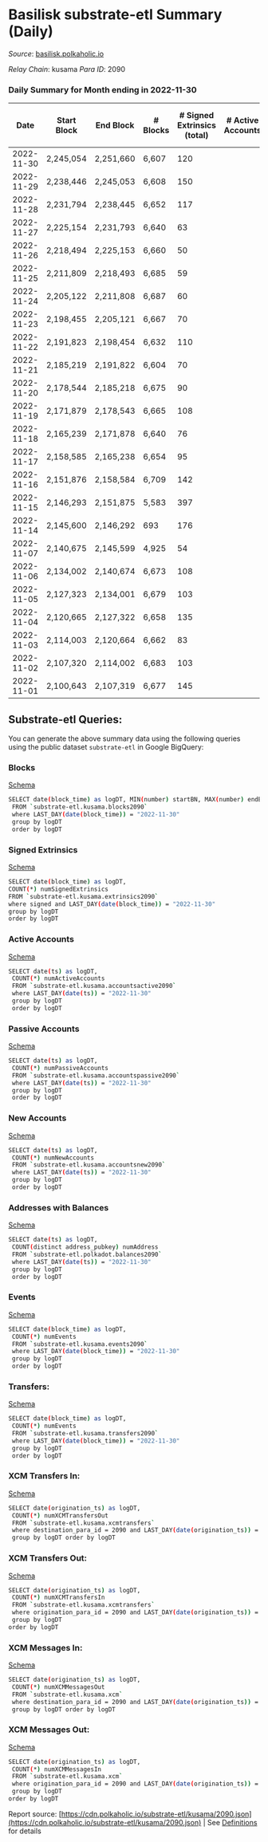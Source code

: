 # Basilisk substrate-etl Summary (Daily)

_Source_: [basilisk.polkaholic.io](https://basilisk.polkaholic.io)

*Relay Chain*: kusama
*Para ID*: 2090



### Daily Summary for Month ending in 2022-11-30


| Date | Start Block | End Block | # Blocks  | # Signed Extrinsics (total) | # Active Accounts | # Passive | # New | # Addresses with Balances | # Events | # Transfers | # XCM Transfers In | # XCM Transfers Out | # XCM In | # XCM Out | Issues | 
| ---- | ----------- | --------- | --------  | --------------------------- | ----------------- | --------- | ----- | ------------------------- | -------- | ----------- | ------------------ | ------------------- | -------- | --------- | ------ |
| 2022-11-30 | 2,245,054 | 2,251,660 | 6,607  | 120 |  |  |  | 16,833 | 21,438 | 174 ($10,956.55) | 23 ($2,775.27) | 28 ($4,852.32) | 21 | 28 |  |
| 2022-11-29 | 2,238,446 | 2,245,053 | 6,608  | 150 |  |  |  |  | 21,418 | 122 ($5,538.39) | 16 ($1,255.83) | 13 ($2,351.44) | 17 | 13 |  |
| 2022-11-28 | 2,231,794 | 2,238,445 | 6,652  | 117 |  |  |  | 16,828 | 21,361 | 121 ($12,662.18) | 20 ($2,222.23) | 19 ($5,582.84) | 20 | 19 |  |
| 2022-11-27 | 2,225,154 | 2,231,793 | 6,640  | 63 |  |  |  | 16,824 | 20,616 | 50 ($2,245.24) | 10 ($1,191.37) | 8 ($570.11) | 10 | 8 |  |
| 2022-11-26 | 2,218,494 | 2,225,153 | 6,660  | 50 |  |  |  |  | 20,568 | 41 ($1,520.15) | 9 ($433.71) | 7 ($920.28) | 9 | 7 |  |
| 2022-11-25 | 2,211,809 | 2,218,493 | 6,685  | 59 |  |  |  | 16,820 | 20,820 | 71 ($5,913.38) | 14 ($1,438.17) | 7 ($620.57) | 14 | 7 |  |
| 2022-11-24 | 2,205,122 | 2,211,808 | 6,687  | 60 |  |  |  | 16,819 | 20,767 | 59 ($4,160.85) | 6 ($545.83) | 10 ($1,258.25) | 6 | 10 |  |
| 2022-11-23 | 2,198,455 | 2,205,121 | 6,667  | 70 |  |  |  |  | 20,753 | 61 ($1,606.43) | 8 ($264.90) | 13 ($974.59) | 8 | 13 |  |
| 2022-11-22 | 2,191,823 | 2,198,454 | 6,632  | 110 |  |  |  |  | 21,187 | 118 ($5,812.13) | 15 ($1,614.51) | 29 ($3,213.26) | 15 | 29 |  |
| 2022-11-21 | 2,185,219 | 2,191,822 | 6,604  | 70 |  |  |  | 16,816 | 20,862 | 108 ($3,530.39) | 24 ($1,956.77) | 16 ($5,849.40) | 24 | 16 |  |
| 2022-11-20 | 2,178,544 | 2,185,218 | 6,675  | 90 |  |  |  | 16,814 | 21,124 | 96 ($4,214.34) | 19 ($1,173.37) | 20 ($3,599.57) | 19 | 20 |  |
| 2022-11-19 | 2,171,879 | 2,178,543 | 6,665  | 108 |  |  |  |  | 21,257 | 124 ($9,236.79) | 18 ($3,363.16) | 21 ($6,543.07) | 18 | 21 |  |
| 2022-11-18 | 2,165,239 | 2,171,878 | 6,640  | 76 |  |  |  | 16,812 | 20,883 | 97 ($6,411.93) | 17 ($1,882.60) | 7 ($1,125.76) | 16 | 7 |  |
| 2022-11-17 | 2,158,585 | 2,165,238 | 6,654  | 95 |  |  |  | 16,812 | 21,101 | 68 ($1,671.15) | 8 ($1,765.31) | 11 ($2,050.03) | 8 | 11 |  |
| 2022-11-16 | 2,151,876 | 2,158,584 | 6,709  | 142 |  |  |  |  | 21,957 | 150 ($7,046.54) | 31 ($1,752.42) | 36 ($6,212.32) | 31 | 36 |  |
| 2022-11-15 | 2,146,293 | 2,151,875 | 5,583  | 397 |  |  |  | 16,808 | 19,746 | 84 ($9,638.64) | 14 ($3,421.73) | 14 ($7,151.64) | 14 | 15 |  |
| 2022-11-14 | 2,145,600 | 2,146,292 | 693  | 176 |  |  |  |  | 3,539 | 63 ($9,906.45) | 5 ($71.87) | 15 ($1,686.04) | 5 | 16 |  |
| 2022-11-07 | 2,140,675 | 2,145,599 | 4,925  | 54 |  |  |  | 16,794 | 15,298 | 40 ($1,263.26) | 21 ($1,113.91) | 11 ($779.22) | 21 | 11 |  |
| 2022-11-06 | 2,134,002 | 2,140,674 | 6,673  | 108 |  |  |  |  | 21,115 | 113 ($7,332.03) | 21 ($2,731.41) | 8 ($1,516.47) | 21 | 25 |  |
| 2022-11-05 | 2,127,323 | 2,134,001 | 6,679  | 103 |  |  |  |  | 21,064 | 110 ($6,277.87) | 16 ($6,651.31) | 13 ($6,683.87) | 16 | 22 |  |
| 2022-11-04 | 2,120,665 | 2,127,322 | 6,658  | 135 |  |  |  | 16,787 | 21,122 | 128 ($4,354.76) | 17 ($2,061.06) | 8 ($520.50) | 17 | 19 |  |
| 2022-11-03 | 2,114,003 | 2,120,664 | 6,662  | 83 |  |  |  |  | 20,718 | 67 ($1,143.32) | 15 ($582.72) | 10 ($322.80) | 16 | 13 |  |
| 2022-11-02 | 2,107,320 | 2,114,002 | 6,683  | 103 |  |  |  | 16,776 | 21,107 | 92 ($3,170.01) | 24 ($1,784.11) | 17 ($903.29) | 24 | 23 |  |
| 2022-11-01 | 2,100,643 | 2,107,319 | 6,677  | 145 |  |  |  |  | 21,277 | 92 ($5,334.37) | 17 ($6,125.33) | 7 ($673.67) | 17 | 12 |  |

## Substrate-etl Queries:
You can generate the above summary data using the following queries using the public dataset `substrate-etl` in Google BigQuery:


### Blocks 

[Schema](https://github.com/colorfulnotion/substrate-etl/blob/main/schema/blocks.json)

```bash
SELECT date(block_time) as logDT, MIN(number) startBN, MAX(number) endBN, COUNT(*) numBlocks 
 FROM `substrate-etl.kusama.blocks2090`  
 where LAST_DAY(date(block_time)) = "2022-11-30" 
 group by logDT 
 order by logDT
```

### Signed Extrinsics 

[Schema](https://github.com/colorfulnotion/substrate-etl/blob/main/schema/extrinsics.json)

```bash
SELECT date(block_time) as logDT, 
COUNT(*) numSignedExtrinsics 
FROM `substrate-etl.kusama.extrinsics2090`  
where signed and LAST_DAY(date(block_time)) = "2022-11-30" 
group by logDT 
order by logDT
```

### Active Accounts 

[Schema](https://github.com/colorfulnotion/substrate-etl/blob/main/schema/accountsactive.json)

```bash
SELECT date(ts) as logDT, 
 COUNT(*) numActiveAccounts 
 FROM `substrate-etl.kusama.accountsactive2090` 
 where LAST_DAY(date(ts)) = "2022-11-30" 
 group by logDT 
 order by logDT
```

### Passive Accounts 

[Schema](https://github.com/colorfulnotion/substrate-etl/blob/main/schema/accountspassive.json)

```bash
SELECT date(ts) as logDT, 
 COUNT(*) numPassiveAccounts 
 FROM `substrate-etl.kusama.accountspassive2090` 
 where LAST_DAY(date(ts)) = "2022-11-30" 
 group by logDT 
 order by logDT
```

### New Accounts 

[Schema](https://github.com/colorfulnotion/substrate-etl/blob/main/schema/accountsnew.json)

```bash
SELECT date(ts) as logDT, 
 COUNT(*) numNewAccounts 
 FROM `substrate-etl.kusama.accountsnew2090` 
 where LAST_DAY(date(ts)) = "2022-11-30" 
 group by logDT
 order by logDT
```

### Addresses with Balances 

[Schema](https://github.com/colorfulnotion/substrate-etl/blob/main/schema/balances.json)

```bash
SELECT date(ts) as logDT,
 COUNT(distinct address_pubkey) numAddress 
 FROM `substrate-etl.polkadot.balances2090` 
 where LAST_DAY(date(ts)) = "2022-11-30" 
 group by logDT 
 order by logDT
```

### Events 

[Schema](https://github.com/colorfulnotion/substrate-etl/blob/main/schema/events.json)

```bash
SELECT date(block_time) as logDT, 
 COUNT(*) numEvents 
 FROM `substrate-etl.kusama.events2090` 
 where LAST_DAY(date(block_time)) = "2022-11-30" 
 group by logDT 
 order by logDT
```

### Transfers:

[Schema](https://github.com/colorfulnotion/substrate-etl/blob/main/schema/transfers.json)

```bash
SELECT date(block_time) as logDT, 
 COUNT(*) numEvents 
 FROM `substrate-etl.kusama.transfers2090` 
 where LAST_DAY(date(block_time)) = "2022-11-30" 
 group by logDT 
 order by logDT
```

### XCM Transfers In: 

[Schema](https://github.com/colorfulnotion/substrate-etl/blob/main/schema/xcmtransfers.json)

```bash
SELECT date(origination_ts) as logDT, 
 COUNT(*) numXCMTransfersOut 
 FROM `substrate-etl.kusama.xcmtransfers` 
 where destination_para_id = 2090 and LAST_DAY(date(origination_ts)) = "2022-11-30" 
 group by logDT order by logDT
```

### XCM Transfers Out: 

[Schema](https://github.com/colorfulnotion/substrate-etl/blob/main/schema/xcmtransfers.json)

```bash
SELECT date(origination_ts) as logDT, 
 COUNT(*) numXCMTransfersIn 
 FROM `substrate-etl.kusama.xcmtransfers` 
 where origination_para_id = 2090 and LAST_DAY(date(origination_ts)) = "2022-11-30" 
 group by logDT 
order by logDT
```

### XCM Messages In: 

[Schema](https://github.com/colorfulnotion/substrate-etl/blob/main/schema/xcm.json)

```bash
SELECT date(origination_ts) as logDT, 
 COUNT(*) numXCMMessagesOut 
 FROM `substrate-etl.kusama.xcm` 
 where destination_para_id = 2090 and LAST_DAY(date(origination_ts)) = "2022-11-30" 
 group by logDT order by logDT
```

### XCM Messages Out: 

[Schema](https://github.com/colorfulnotion/substrate-etl/blob/main/schema/xcm.json)

```bash
SELECT date(origination_ts) as logDT, 
 COUNT(*) numXCMMessagesIn 
 FROM `substrate-etl.kusama.xcm` 
 where origination_para_id = 2090 and LAST_DAY(date(origination_ts)) = "2022-11-30" 
 group by logDT 
order by logDT
```


Report source: [https://cdn.polkaholic.io/substrate-etl/kusama/2090.json](https://cdn.polkaholic.io/substrate-etl/kusama/2090.json) | See [Definitions](/DEFINITIONS.md) for details
